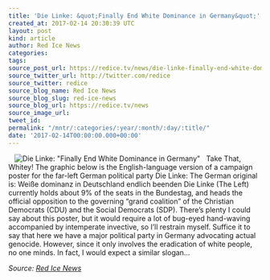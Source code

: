 ```yaml
---
title: 'Die Linke: &quot;Finally End White Dominance in Germany&quot;'
created_at: 2017-02-14 20:30:39 UTC
layout: post
kind: article
author: Red Ice News
categories: 
tags: 
source_post_url: https://redice.tv/news/die-linke-finally-end-white-dominance-in-germany
source_twitter_url: http://twitter.com/redice
source_twitter: redice
source_blog_name: Red Ice News
source_blog_slug: red-ice-news
source_blog_url: https://redice.tv/news
source_image_url: 
tweet_id: 
permalink: "/mntr/:categories/:year/:month/:day/:title/"
date: '2017-02-14T00:00:00.000+00:00'
---
```

<img align="left" hspace="12" alt="Die Linke: &quot;Finally End White Dominance in Germany&quot;" src="https://rdice.net/a/c/n/17/02142128-die-linke-germany-end-white-dominance.9cd7b47f.jpg"> Take That, Whitey! The graphic below is the English-language version of a campaign poster for the far-left German political party Die Linke: The German original is: Weiße dominanz in Deutschland endlich beenden Die Linke (The Left) currently holds about 9% of the seats in the Bundestag, and heads the official opposition to the governing “grand coalition” of the Christian Democrats (CDU) and the Social Democrats (SDP). There’s plenty I could say about this poster, but it would require a lot of bug-eyed hand-waving accompanied by intemperate invective, so I’ll restrain myself. Suffice it to say that here we have a major political party in Germany advocating actual genocide. However, since it only involves the eradication of white people, no one minds. In fact, I would expect a similar slogan&#8230;<div class="">
    <i>Source: <a href="https://redice.tv/news">Red Ice News</a></i>
</div>
